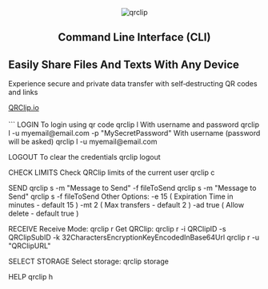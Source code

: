 <p align="center">
  <img src="https://cdn.qrclip.io/images/qrclip-github.png" alt="qrclip" />
</p>
<p></p>
<h2 align="center">Command Line Interface (CLI)</h2>


<h2>Easily Share Files And Texts With Any Device</h2>
<p>Experience secure and private data transfer with self‑destructing QR codes and links</p>
<a href="https://www.qrclip.io">QRClip.io</a>
<br>

<br>
```
LOGIN
 To login using qr code
  qrclip l
 With username and password
  qrclip l -u myemail@email.com -p "MySecretPassword"
 With username (password will be asked)
  qrclip l -u myemail@email.com

LOGOUT
 To clear the credentials
  qrclip logout

CHECK LIMITS
 Check QRClip limits of the current user
  qrclip c

SEND
 qrclip s -m "Message to Send" -f fileToSend
 qrclip s -m "Message to Send"
 qrclip s -f fileToSend
 Other Options:
  -e 15      ( Expiration Time in minutes - default 15 )
  -mt 2      ( Max transfers - default 2 )
  -ad true   ( Allow delete - default true )

RECEIVE
 Receive Mode:
  qrclip r
 Get QRClip:
  qrclip r -i QRClipID -s QRClipSubID -k 32CharactersEncryptionKeyEncodedInBase64Url
  qrclip r -u "QRClipURL"

SELECT STORAGE
 Select storage:
  qrclip storage

HELP
 qrclip h
```